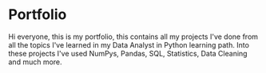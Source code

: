 # Portfolio

Hi everyone, this is my portfolio, this contains all my projects I've done from all the topics I've learned in my Data Analyst in Python learning path.
Into these projects I've used NumPys, Pandas, SQL, Statistics, Data Cleaning and much more.
